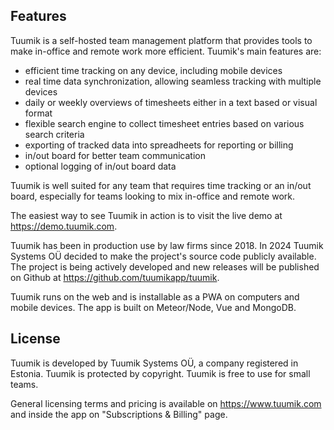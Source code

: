 ## Features

Tuumik is a self-hosted team management platform that provides tools to make in-office and remote work more efficient. Tuumik's main features are:
- efficient time tracking on any device, including mobile devices
- real time data synchronization, allowing seamless tracking with multiple devices
- daily or weekly overviews of timesheets either in a text based or visual format
- flexible search engine to collect timesheet entries based on various search criteria
- exporting of tracked data into spreadheets for reporting or billing
- in/out board for better team communication
- optional logging of in/out board data

Tuumik is well suited for any team that requires time tracking or an in/out board, especially for teams looking to mix in-office and remote work.

The easiest way to see Tuumik in action is to visit the live demo at https://demo.tuumik.com.

Tuumik has been in production use by law firms since 2018. In 2024 Tuumik Systems OÜ decided to make the project's source code publicly available. The project is being actively developed and new releases will be published on Github at https://github.com/tuumikapp/tuumik.

Tuumik runs on the web and is installable as a PWA on computers and mobile devices. The app is built on Meteor/Node, Vue and MongoDB.

## License

Tuumik is developed by Tuumik Systems OÜ, a company registered in Estonia. Tuumik is protected by copyright. Tuumik is free to use for small teams.

General licensing terms and pricing is available on https://www.tuumik.com and inside the app on "Subscriptions & Billing" page.
